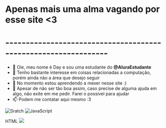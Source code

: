 # Apenas mais uma alma vagando por esse site <3
# ---------------------------------------------------------------

- 👋 Oie, meu nome é Day e sou uma estudante do **@AluraEstudante**
- 👀 Tenho bastante interesse em coisas relacionadas a computação, porém ainda não a área que desejo seguir
- 🌱 No momento estou aprendendo a mexer nesse site :)
- 💞️ Apesar de não ser tão boa assim, caso precise de alguma ajuda em algo, não exite em me pedir. Farei o possível para ajudar
- 📫 Podem me contatar aqui mesmo :3

![Sratch](https://img.shields.io/badge/Scratch-4D97FF?style=for-the-badge&logo=Scratch&logoColor=white)
![JavaScript](https://img.shields.io/badge/JavaScript-323330?style=for-the-badge&logo=javascript&logoColor=F7DF1E)

HTML <img src="https://img.shields.io/badge/Scratch-4D97FF?style=for-the-badge&logo=Scratch&logoColor=white" />
